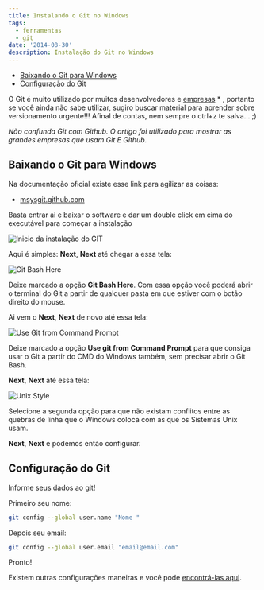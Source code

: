 ```yaml
---
title: Instalando o Git no Windows
tags:
  - ferramentas
  - git
date: '2014-08-30'
description: Instalação do Git no Windows
---
```


<!-- vscode-markdown-toc -->
* [Baixando o Git para Windows](#BaixandooGitparaWindows)
* [Configuração do Git](#ConfiguraodoGit)

<!-- vscode-markdown-toc-config
	numbering=false
	autoSave=true
	/vscode-markdown-toc-config -->
<!-- /vscode-markdown-toc -->

O Git é muito utilizado por muitos desenvolvedores e [empresas](https://www.neuroniodigital.com.br/empresas-no-github/ "10 grandes empresas que estão no GitHub e o que elas estão fazendo lá") * , portanto se você ainda não sabe utilizar, sugiro buscar material para aprender sobre versionamento urgente!!! Afinal de contas, nem sempre o ctrl+z te salva... ;)

*Não confunda Git com Github. O artigo foi utilizado para mostrar as grandes empresas que usam Git E Github.*

## <a name='BaixandooGitparaWindows'></a>Baixando o Git para Windows

Na documentação oficial existe esse link para agilizar as coisas:

* [msysgit.github.com](https://msysgit.github.com "msysgit.github.com")

Basta entrar ai e baixar o software e dar um double click em cima do executável para começar a instalação

![Inicio da instalação do GIT](/images/posts/Instalacao-Git-Windows.png "Inicio da instalação do GIT")

Aqui é simples: **Next**, **Next** até chegar a essa tela:

![Git Bash Here](/images/posts/Git-bash-here.png "Git Bash Here")

Deixe marcado a opção **Git Bash Here**.
Com essa opção você poderá abrir o terminal do Git a partir de qualquer pasta em que estiver com o botão direito do mouse.

Ai vem o **Next**, **Next** de novo até essa tela:

![Use Git from Command Prompt](/images/posts/Use-Git-from-command-prompt.png "Use Git from Command Prompt")

Deixe marcado a opção **Use git from Command Prompt** para que consiga usar o Git a partir do CMD do Windows também, sem precisar abrir o Git Bash.

**Next**, **Next** até essa tela:

![Unix Style](/images/posts/Unix-Style-Git-Windows.png "Unix Style")

Selecione a segunda opção para que não existam conflitos entre as quebras de linha que o Windows coloca com as que os Sistemas Unix usam.

**Next**, **Next** e podemos então configurar.



## <a name='ConfiguraodoGit'></a>Configuração do Git

Informe seus dados ao git!

Primeiro seu nome:

```bash
git config --global user.name "Nome "
```

Depois seu email:

```bash
git config --global user.email "email@email.com"
```

Pronto!

Existem outras configurações maneiras e você pode [encontrá-las aqui](https://git-scm.com/book/pt-br/Primeiros-passos-Configura%C3%A7%C3%A3o-Inicial-do-Git "Git Book").
